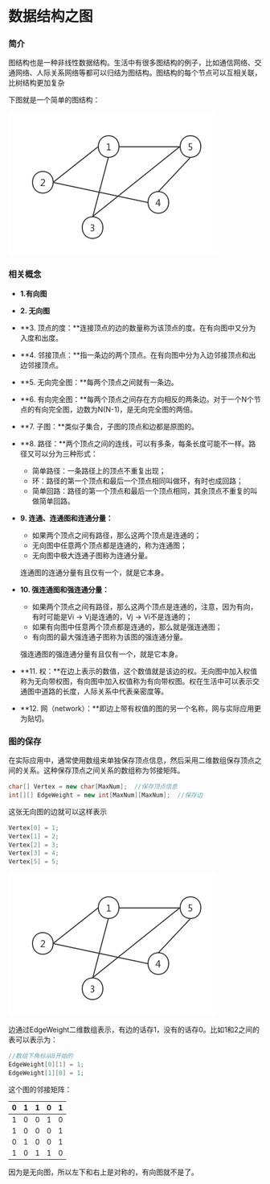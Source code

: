 # 数据结构之图

### 简介

图结构也是一种非线性数据结构。生活中有很多图结构的例子，比如通信网络、交通网络、人际关系网络等都可以归结为图结构。图结构的每个节点可以互相关联，比树结构更加复杂

下图就是一个简单的图结构：

![](../../assets/无向图.png)

### 相关概念

- **1.有向图**

- **2. 无向图**

- **3. 顶点的度：**连接顶点的边的数量称为该顶点的度。在有向图中又分为入度和出度。

- **4. 邻接顶点：**指一条边的两个顶点。在有向图中分为入边邻接顶点和出边邻接顶点。

- **5. 无向完全图：**每两个顶点之间就有一条边。

- **6. 有向完全图：**每两个顶点之间存在方向相反的两条边。对于一个N个节点的有向完全图，边数为N(N-1)，是无向完全图的两倍。

- **7. 子图：**类似子集合，子图的顶点和边都是原图的。

- **8. 路径：**两个顶点之间的连线，可以有多条，每条长度可能不一样。路径又可以分为三种形式：
  - 简单路径：一条路径上的顶点不重复出现；
  - 环：路径的第一个顶点和最后一个顶点相同叫做环，有时也成回路；
  - 简单回路：路径的第一个顶点和最后一个顶点相同，其余顶点不重复的叫做简单回路。

- **9. 连通、连通图和连通分量：**

  - 如果两个顶点之间有路径，那么这两个顶点是连通的；
  - 无向图中任意两个顶点都是连通的，称为连通图；
  - 无向图中极大连通子图称为连通分量。

  连通图的连通分量有且仅有一个，就是它本身。

- **10. 强连通图和强连通分量：**

  - 如果两个顶点之间有路径，那么这两个顶点是连通的，注意，因为有向，有时可能是Vi -> Vj是连通的，Vj -> Vi不是连通的；
  - 如果有向图中任意两个顶点都是连通的，那么就是强连通图；
  - 有向图的最大强连通子图称为该图的强连通分量。

  强连通图的强连通分量有且仅有一个，就是它本身。

- **11. 权：**在边上表示的数值，这个数值就是该边的权。无向图中加入权值称为无向带权图，有向图中加入权值称为有向带权图。权在生活中可以表示交通图中道路的长度，人际关系中代表亲密度等。

- **12. 网（network）：**即边上带有权值的图的另一个名称，网与实际应用更为贴切。


### 图的保存

在实际应用中，通常使用数组来单独保存顶点信息，然后采用二维数组保存顶点之间的关系。这种保存顶点之间关系的数组称为邻接矩阵。

```java
char[] Vertex = new char[MaxNum];  //保存顶点信息
int[][] EdgeWeight = new int[MaxNum][MaxNum];  //保存边
```

这张无向图的边就可以这样表示

```java
Vertex[0] = 1;
Vertex[1] = 2;
Vertex[2] = 3;
Vertex[3] = 4;
Vertex[5] = 5;
```





![](../../assets/无向图.png)

边通过EdgeWeight二维数组表示，有边的话存1，没有的话存0。比如1和2之间的表可以表示为：

```java
//数组下角标从0开始的
EdgeWeight[0][1] = 1;
EdgeWeight[1][0] = 1;
```

这个图的邻接矩阵：

| 0    | 1    | 1    | 0    | 1    |
| ---- | ---- | ---- | ---- | ---- |
| 1    | 0    | 0    | 1    | 0    |
| 1    | 0    | 0    | 0    | 1    |
| 0    | 1    | 0    | 0    | 1    |
| 1    | 0    | 1    | 1    | 0    |

因为是无向图，所以左下和右上是对称的，有向图就不是了。

